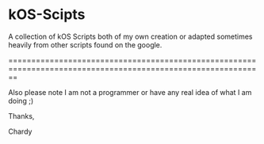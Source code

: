 kOS-Scipts
==============================================================================================================

A collection of kOS Scripts both of my own creation or adapted sometimes heavily from other scripts found on the google.

==============================================================================================================

Also please note I am not a programmer or have any real idea of what I am doing ;)

Thanks,

Chardy
